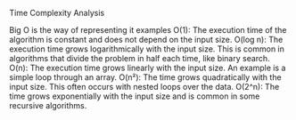 Time Complexity Analysis

Big O is the way of representing it
examples
O(1): The execution time of the algorithm is constant and does not depend on the input size.
O(log n): The execution time grows logarithmically with the input size. This is common in algorithms that divide the problem in half each time, like binary search.
O(n): The execution time grows linearly with the input size. An example is a simple loop through an array.
O(n²): The time grows quadratically with the input size. This often occurs with nested loops over the data.
O(2^n): The time grows exponentially with the input size and is common in some recursive algorithms.

